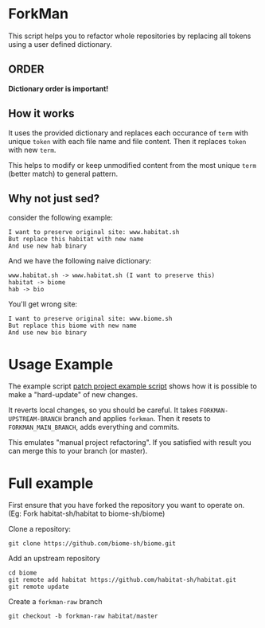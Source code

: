 # ForkMan

This script helps you to refactor whole repositories by replacing all tokens using a user defined dictionary.

## ORDER

**Dictionary order is important!**

## How it works

It uses the provided dictionary and replaces each occurance of `term` with unique `token` with each file name and file content. Then it replaces `token` with new `term`.

This helps to modify or keep unmodified content from the most unique `term` (better match) to general pattern.

## Why not just sed?

consider the following example:

``` text
I want to preserve original site: www.habitat.sh
But replace this habitat with new name
And use new hab binary
```

And we have the following naive dictionary:

``` text
www.habitat.sh -> www.habitat.sh (I want to preserve this)
habitat -> biome
hab -> bio
```

You'll get wrong site:

``` text
I want to preserve original site: www.biome.sh
But replace this biome with new name
And use new bio binary
```

# Usage Example

The example script [patch project example script](examples/patch-project.sh) shows how it is possible to make a "hard-update" of new changes.

It reverts local changes, so you should be careful. It takes `FORKMAN-UPSTREAM-BRANCH` branch and applies `forkman`. Then it resets to `FORKMAN_MAIN_BRANCH`, adds everything and commits.

This emulates "manual project refactoring". If you satisfied with result you can merge this to your branch (or master).

# Full example

First ensure that you have forked the repository you want to operate on. (Eg: Fork habitat-sh/habitat to biome-sh/biome)

Clone a repository:

```
git clone https://github.com/biome-sh/biome.git
```

Add an upstream repository

```
cd biome
git remote add habitat https://github.com/habitat-sh/habitat.git
git remote update
```

Create a `forkman-raw` branch

```
git checkout -b forkman-raw habitat/master
```

